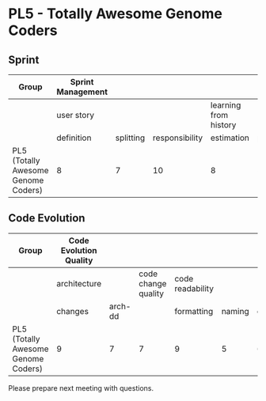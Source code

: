 # PL5 - Totally Awesome Genome Coders
## Sprint
| Group                               | Sprint Management |           |                |                       |                |            |
|-------------------------------------|-------------------|-----------|----------------|-----------------------|----------------|------------|
|                                     | user story        |           |                | learning from history |                |            |
|                                     | definition        | splitting | responsibility | estimation            | prioritisation | reflection |
| PL5 (Totally Awesome Genome Coders) | 8                 | 7         | 10             | 8                     | 8              | 4          |

## Code Evolution
| Group                               | Code Evolution Quality |         |                     |                  |        |          |                        |         |         |                        |             |
|-------------------------------------|------------------------|---------|---------------------|------------------|--------|----------|------------------------|---------|---------|------------------------|-------------|
|                                     | architecture           |         | code change quality | code readability |        |          | continuous integration |         | tooling | pull-based development |             |
|                                     | changes                | arch-dd |                     | formatting       | naming | comments | building               | testing |         | branching              | code review |
| PL5 (Totally Awesome Genome Coders) | 9                      | 7       | 7                   | 9                | 5      | 6        | 7                      | 8       | 10      | 10                     | 6           |

Please prepare next meeting with questions.